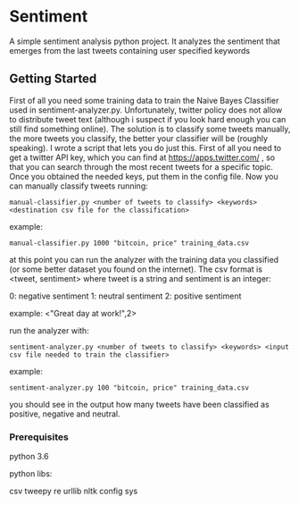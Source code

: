 # Sentiment

A simple sentiment analysis python project. It analyzes the sentiment that emerges from the last tweets containing user specified keywords

## Getting Started

First of all you need some training data to train the Naive Bayes Classifier used in sentiment-analyzer.py.
Unfortunately, twitter policy does not allow to distribute tweet text (although i suspect if you look hard enough you can still find something online).
The solution is to classify some tweets manually, the more tweets you classify, the better your classifier will be (roughly speaking).
I wrote a script that lets you do just this. First of all you need to get a twitter API key, which you can find at https://apps.twitter.com/ , so that you can search through the most recent tweets for a specific topic. Once you obtained the needed keys, put them in the config file.
Now you can manually classify tweets running:

```
manual-classifier.py <number of tweets to classify> <keywords> <destination csv file for the classification> 
```
example:
```
manual-classifier.py 1000 "bitcoin, price" training_data.csv
```
at this point you can run the analyzer with the training data you classified (or some better dataset you found on the internet).
The csv format is <tweet, sentiment> where tweet is a string and sentiment is an integer:

0: negative sentiment
1: neutral sentiment
2: positive sentiment

example: <"Great day at work!",2>

run the analyzer with:

```
sentiment-analyzer.py <number of tweets to classify> <keywords> <input csv file needed to train the classifier> 
```
example:
```
sentiment-analyzer.py 100 "bitcoin, price" training_data.csv
```

you should see in the output how many tweets have been classified as positive, negative and neutral.

### Prerequisites

python 3.6

python libs:

csv
tweepy
re
urllib
nltk
config
sys
